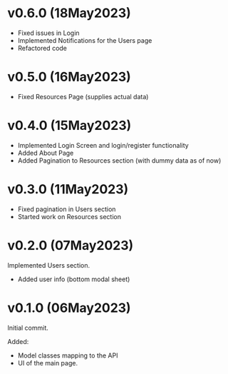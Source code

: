 # v0.6.0 (18May2023)

* Fixed issues in Login
* Implemented Notifications for the Users page
* Refactored code

# v0.5.0 (16May2023)

* Fixed Resources Page (supplies actual data)

# v0.4.0 (15May2023)

* Implemented Login Screen and login/register functionality
* Added About Page
* Added Pagination to Resources section (with dummy data as of now)

# v0.3.0 (11May2023)

* Fixed pagination in Users section
* Started work on Resources section

# v0.2.0 (07May2023)

Implemented Users section.

* Added user info (bottom modal sheet)

# v0.1.0 (06May2023)

Initial commit.

Added: 
* Model classes mapping to the API
* UI of the main page.
